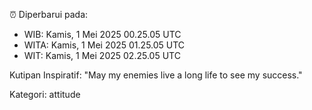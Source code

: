 ⏰ Diperbarui pada:
- WIB: Kamis, 1 Mei 2025 00.25.05 UTC
- WITA: Kamis, 1 Mei 2025 01.25.05 UTC
- WIT: Kamis, 1 Mei 2025 02.25.05 UTC

Kutipan Inspiratif:
"May my enemies live a long life to see my success."


Kategori: attitude

